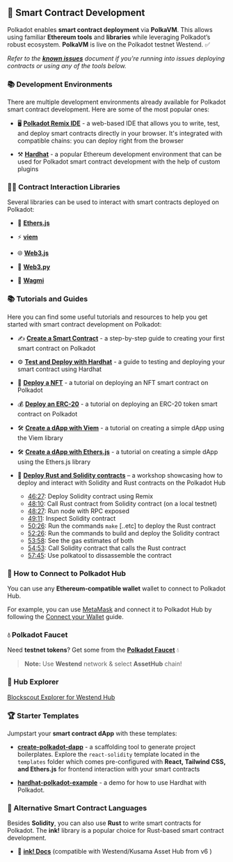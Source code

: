 ## 🚀 Smart Contract Development

Polkadot enables **smart contract deployment** via **PolkaVM**. This allows using familiar **Ethereum tools** and **libraries** while leveraging Polkadot’s robust ecosystem. **PolkaVM** is live on the Polkadot testnet Westend. ✅

*Refer to the [**known issues**](https://docs.google.com/document/d/1j5hnQZRqlbVagW28dC24OVAF8uRih5jWubBxy5PlMYc/edit?usp=sharing) document if you're running into issues deploying contracts or using any of the tools below.*

### 📚 Development Environments

There are multiple development environments already available for Polkadot smart contract development. Here are some of the most popular ones:

- 🖥️ [**Polkadot Remix IDE**](https://papermoonio.github.io/polkadot-mkdocs/develop/smart-contracts/dev-environments/remix/) - a web-based IDE that allows you to write, test, and deploy smart contracts directly in your browser. It's integrated with compatible chains: you can deploy right from the browser

- ⚒️ [**Hardhat**](https://papermoonio.github.io/polkadot-mkdocs/develop/smart-contracts/dev-environments/hardhat/) - a popular Ethereum development environment that can be used for Polkadot smart contract development with the help of custom plugins

### 👨‍💻 Contract Interaction Libraries

Several libraries can be used to interact with smart contracts deployed on Polkadot:

- 🔵 [**Ethers.js**](https://papermoonio.github.io/polkadot-mkdocs/develop/smart-contracts/libraries/ethers-js/)

- ⚡ [**viem**](https://papermoonio.github.io/polkadot-mkdocs/develop/smart-contracts/libraries/viem/)

- 🌐 [**Web3.js**](https://papermoonio.github.io/polkadot-mkdocs/develop/smart-contracts/libraries/web3-js/)

- 🐍 [**Web3.py**](https://papermoonio.github.io/polkadot-mkdocs/develop/smart-contracts/libraries/web3-py/)

- 🧙 [**Wagmi**](https://papermoonio.github.io/polkadot-mkdocs/develop/smart-contracts/libraries/wagmi/)

### 📚 Tutorials and Guides

Here you can find some useful tutorials and resources to help you get started with smart contract development on Polkadot:

- ✍️ [**Create a Smart Contract**](https://papermoonio.github.io/polkadot-mkdocs/tutorials/smart-contracts/launch-your-first-project/create-contracts/) - a step-by-step guide to creating your first smart contract on Polkadot

- ⚙️ [**Test and Deploy with Hardhat**](https://papermoonio.github.io/polkadot-mkdocs/tutorials/smart-contracts/launch-your-first-project/test-and-deploy-with-hardhat/) - a guide to testing and deploying your smart contract using Hardhat

- 🎨 [**Deploy a NFT**](https://papermoonio.github.io/polkadot-mkdocs/tutorials/smart-contracts/deploy-nft/) - a tutorial on deploying an NFT smart contract on Polkadot

- 💰 [**Deploy an ERC-20**](https://papermoonio.github.io/polkadot-mkdocs/tutorials/smart-contracts/deploy-erc20/) - a tutorial on deploying an ERC-20 token smart contract on Polkadot

- 🛠️ [**Create a dApp with Viem**](https://papermoonio.github.io/polkadot-mkdocs/tutorials/smart-contracts/launch-your-first-project/create-dapp-viem/) - a tutorial on creating a simple dApp using the Viem library

- 🛠️ [**Create a dApp with Ethers.js**](https://papermoonio.github.io/polkadot-mkdocs/tutorials/smart-contracts/launch-your-first-project/create-dapp-ethers-js/) - a tutorial on creating a simple dApp using the Ethers.js library

- 🎥 [**Deploy Rust and Solidity contracts**](https://youtu.be/TGgpG1jPxeE) – a workshop showcasing how to deploy and interact with Solidity and Rust contracts on the Polkadot Hub
  - [46:27](https://youtu.be/TGgpG1jPxeE?t=2848): Deploy Solidity contract using Remix
  - [48:10](https://youtu.be/TGgpG1jPxeE?t=2890): Call Rust contract from Solidity contract (on a local testnet)
  - [48:27](https://youtu.be/TGgpG1jPxeE?t=2907): Run node with RPC exposed
  - [49:11](https://youtu.be/TGgpG1jPxeE?t=2951): Inspect Solidity contract
  - [50:26](https://youtu.be/TGgpG1jPxeE?t=3026): Run the commands `make` [..etc] to deploy the Rust contract
  - [52:26](https://youtu.be/TGgpG1jPxeE?t=3146): Run the commands to build and deploy the Solidity contract
  - [53:58](https://youtu.be/TGgpG1jPxeE?t=3238): See the gas estimates of both
  - [54:53](https://youtu.be/TGgpG1jPxeE?t=3293): Call Solidity contract that calls the Rust contract
  - [57:45](https://youtu.be/TGgpG1jPxeE?t=3465): Use polkatool to dissassemble the contract

### 🔑 How to Connect to Polkadot Hub

You can use any **Ethereum-compatible wallet** wallet to connect to Polkadot Hub.

For example, you can use [MetaMask](https://metamask.io/) and connect it to Polkadot Hub by following the [Connect your Wallet](https://papermoonio.github.io/polkadot-mkdocs/develop/smart-contracts/connect-to-asset-hub/#connect-your-wallet) guide.

### 💧 Polkadot Faucet

Need **testnet tokens**? Get some from the [**Polkadot Faucet**](https://faucet.polkadot.io/westend?parachain=1000) 💧

> **Note:** Use **Westend** network & select **AssetHub** chain!

### 🔎 Hub Explorer

[Blockscout Explorer for Westend Hub](https://blockscout-asset-hub.parity-chains-scw.parity.io/)

### 🏆 Starter Templates

Jumpstart your **smart contract dApp** with these templates:

- [**create-polkadot-dapp**](https://www.npmjs.com/package/create-polkadot-dapp?activeTab=readme) - a scaffolding tool to generate project boilerplates. Explore the `react-solidity` template located in the `templates` folder which comes pre-configured with **React, Tailwind CSS, and Ethers.js** for frontend interaction with your smart contracts

- [**hardhat-polkadot-example**](https://github.com/UtkarshBhardwaj007/hardhat-polkadot-example) - a demo for how to use Hardhat with Polkadot.

### 🧙 Alternative Smart Contract Languages

Besides **Solidity**, you can also use **Rust** to write smart contracts for Polkadot. The **ink!** library is a popular choice for Rust-based smart contract development.

- 🔗 [**ink! Docs**](https://use.ink/6.x) (compatible with Westend/Kusama Asset Hub from v6 )
